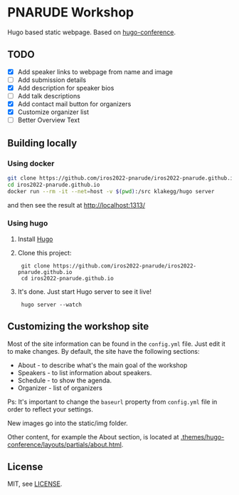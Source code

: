 # PNARUDE Workshop

Hugo based static webpage. Based on [hugo-conference](https://github.com/jweslley/hugo-conference). 

## TODO

- [x] Add speaker links to webpage from name and image
- [ ] Add submission details
- [x] Add description for speaker bios
- [ ] Add talk descriptions
- [x] Add contact mail button for organizers
- [x] Customize organizer list
- [ ] Better Overview Text

## Building locally

### Using docker

``` bash
git clone https://github.com/iros2022-pnarude/iros2022-pnarude.github.io
cd iros2022-pnarude.github.io
docker run --rm -it --net=host -v $(pwd):/src klakegg/hugo server
```
and then see the result at [http://localhost:1313/](http://localhost:1313/)

### Using hugo

1. Install [Hugo](https://gohugo.io)
2. Clone this project:

        git clone https://github.com/iros2022-pnarude/iros2022-pnarude.github.io
        cd iros2022-pnarude.github.io

3. It's done. Just start Hugo server to see it live!

        hugo server --watch

## Customizing the workshop site

Most of the site information can be found in the `config.yml` file. Just edit it to make changes.
By default, the site have the following sections:

- About - to describe what's the main goal of the workshop
- Speakers - to list information about speakers.
- Schedule - to show the agenda.
- Organizer - list of organizers

Ps: It's important to change the `baseurl` property from `config.yml` file in order to reflect your settings.

New images go into the static/img folder. 

Other content, for example the About section, is located at [.themes/hugo-conference/layouts/partials/about.html](.themes/hugo-conference/layouts/partials/about.html).

## License

MIT, see [LICENSE](https://github.com/jweslley/hugo-conference/blob/master/LICENSE).
